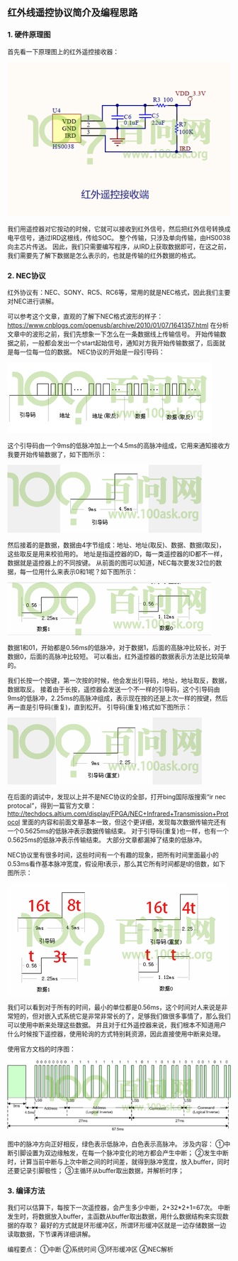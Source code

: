 ## 红外线遥控协议简介及编程思路 #
### 1. 硬件原理图

首先看一下原理图上的红外遥控接收器：

![](pic/03_one_wire/23_hs0038_sch.png)

我们用遥控器对它按动的时候，它就可以接收到红外信号，然后把红外信号转换成电平信号，通过IRD这根线，传给SOC。
整个传输，只涉及单向传输，由HS0038向主芯片传送。
因此，我们只需要编写程序，从IRD上获取数据即可，在这之前，我们需要先了解下数据是怎么表示的，也就是传输的红外数据的格式。



### 2. NEC协议

红外协议有：NEC、SONY、RC5、RC6等，常用的就是NEC格式，因此我们主要对NEC进行讲解。

可以参考这个文章，直观的了解下NEC格式波形的样子：https://www.cnblogs.com/openusb/archive/2010/01/07/1641357.html
在分析文章中的波形之前，我们先想象一下怎么在一条数据线上传输信号。
开始传输数据之前，一般都会发出一个start起始信号，通知对方我开始传输数据了，后面就是每一位每一位的数据。
NEC协议的开始是一段引导码：

![](pic/03_one_wire/24_nec_format.png)

这个引导码由一个9ms的低脉冲加上一个4.5ms的高脉冲组成，它用来通知接收方我要开始传输数据了，如下图所示：

![](pic/03_one_wire/25_nec_pre.png)

然后接着的是数据，数据由4字节组成：地址、地址(取反)、数据、数据(取反)，这些取反是用来校验用的。
地址是指遥控器的ID，每一类遥控器的ID都不一样，数据就是遥控器上的不同按键。
从前面的图可以知道，NEC每次要发32位的数据，每一位用什么来表示0和1呢？如下图所示：

![](pic/03_one_wire/26_nec_data.png)


数据1和01，开始都是0.56ms的低脉冲，对于数据1，后面的高脉冲比较长，对于数据0，后面的高脉冲比较短。
可以看出，红外遥控器的数据表示方法是比较简单的。

我们长按一个按键，第一次按的时候，他会发出引导码，地址，地址取反，数据，数据取反。
接着由于长按，遥控器会发送一个不一样的引导码，这个引导码由9ms的低脉冲，2.25ms的高脉冲组成，表示现在按的还是上次一样的按键，然后再一直是引导码(重复)，直到松开。
引导码(重复)格式如下图所示：

![](pic/03_one_wire/27_nec_repeat.png)



在后面的调试中，发现以上并不是NEC协议的全部，打开bing国际版搜索“ir nec protocal”，得到一篇官方文章：http://techdocs.altium.com/display/FPGA/NEC+Infrared+Transmission+Protocol
里面的内容和前面文章基本一致，但这个更详细，发现每次数据传输完还有一个0.5625ms的低脉冲表示数据传输结束。
对于引导码(重复)也一样，也有一个0.5625ms的低脉冲表示传输结束。
大部分文章都漏掉了结束的低脉冲。



NEC协议里有很多时间，这些时间有一个有趣的现象，把所有时间里面最小的0.53ms看作基本脉冲宽度，假设用t表示，那么其它所有时间都是t的倍数，如下图所示：

![](pic/03_one_wire/28_nec_cmp.png)


我们可以看到对于所有的时间，最小的单位都是0.56ms，这个时间对人来说是非常短的，但对嵌入式系统它是非常非常长的了，足够我们做很多事情了，那么我们可以使用中断来处理这些数据。
并且对于红外遥控器来说，我们根本不知道用户什么时候按下遥控器，使用轮询的方式特别耗资源，因此直接使用中断来处理。

使用官方文档的时序图：

![](pic/03_one_wire/29_nec_format2.png)

图中的脉冲方向正好相反，绿色表示低脉冲，白色表示高脉冲。
涉及内容：
①中断引脚设置为双边缘触发，在每一个脉冲变化的地方都会产生中断；
②发生中断时，计算当前中断与上次中断之间的时间差，就得到脉冲宽度，放入buffer，同时还要记录引脚极性；
③主循环从buffer取出数据，并解析时序；



### 3. 编译方法

我们可以估算下，每按下一次遥控器，会产生多少中断，2+32*2+1=67次。
中断发生时，将数据放入buffer，主函数从buffer取出数据，用什么数据结构来实现数据的存取？
最好的方式就是环形缓冲区，所谓环形缓冲区就是一边存储数据一边读取数据，下节课再详细讲解。

编程要点：
①中断
②系统时间
③环形缓冲区
④NEC解析
